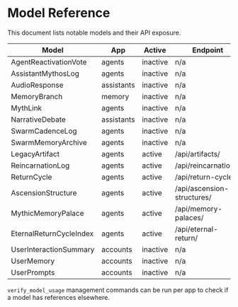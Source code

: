 # Model Reference

This document lists notable models and their API exposure.

| Model | App | Active | Endpoint | Serializer |
|-------|-----|--------|----------|------------|
| AgentReactivationVote | agents | inactive | n/a | no |
| AssistantMythosLog | agents | inactive | n/a | no |
| AudioResponse | assistants | inactive | n/a | no |
| MemoryBranch | memory | inactive | n/a | no |
| MythLink | agents | inactive | n/a | no |
| NarrativeDebate | assistants | inactive | n/a | no |
| SwarmCadenceLog | agents | inactive | n/a | no |
| SwarmMemoryArchive | agents | inactive | n/a | no |
| LegacyArtifact | agents | active | /api/artifacts/ | LegacyArtifactSerializer |
| ReincarnationLog | agents | active | /api/reincarnations/ | ReincarnationLogSerializer |
| ReturnCycle | agents | active | /api/return-cycles/ | ReturnCycleSerializer |
| AscensionStructure | agents | active | /api/ascension-structures/ | AscensionStructureSerializer |
| MythicMemoryPalace | agents | active | /api/memory-palaces/ | MythicMemoryPalaceSerializer |
| EternalReturnCycleIndex | agents | active | /api/eternal-return/ | EternalReturnCycleIndexSerializer |
| UserInteractionSummary | accounts | inactive | n/a | no |
| UserMemory | accounts | inactive | n/a | no |
| UserPrompts | accounts | inactive | n/a | no |

`verify_model_usage` management commands can be run per app to check if a model
has references elsewhere.
